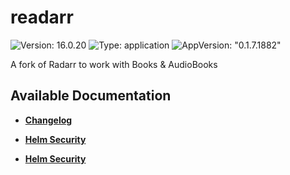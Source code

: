 # readarr

![Version: 16.0.20](https://img.shields.io/badge/Version-16.0.20-informational?style=flat-square) ![Type: application](https://img.shields.io/badge/Type-application-informational?style=flat-square) ![AppVersion: "0.1.7.1882"](https://img.shields.io/badge/AppVersion-"0.1.7.1882"-informational?style=flat-square)

A fork of Radarr to work with Books & AudioBooks

## Available Documentation

- [**Changelog**](CHANGELOG)

- [**Helm Security**](container-security)

- [**Helm Security**](helm-security)

